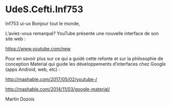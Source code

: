 # UdeS.Cefti.Inf753
Inf753 ui-ux
Bonjour tout le monde, 

L’aviez-vous remarqué? YouTube présente une nouvelle interface de son site web :

https://www.youtube.com/new

Pour en savoir plus sur ce qui a guidé cette refonte et sur la philosophie de conception Material qui guide les développements d’interfaces chez Google (apps Android, web, etc) :

http://mashable.com/2017/05/02/youtube-/

http://mashable.com/2014/11/03/google-material/

 
Martin Dozois
